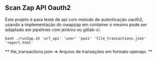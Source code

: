 ## Scan Zap API Oauth2

Este projeto é para teste de api com metodo de autenticação oauth2, 
usando a implementação do owapzap em container o mesmo pode ser adaptado em pipelines com jenkins ou gitlab-ci. 

``` bash ./runZap.sh 'url_api' 'user' 'pass' 'file_transactions.json'  'report.html' ``` 

** file_transactions.json => Arquivo de transações em formato openapi. **